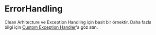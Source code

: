 # ErrorHandling

Clean Arhitecture ve Exception Handling için basit bir örnektir. Daha fazla bilgi için [Custom Exception Handler](https://magnificentengineer.com/en-us/post/106/custom-exception-handler)'a göz atın.


